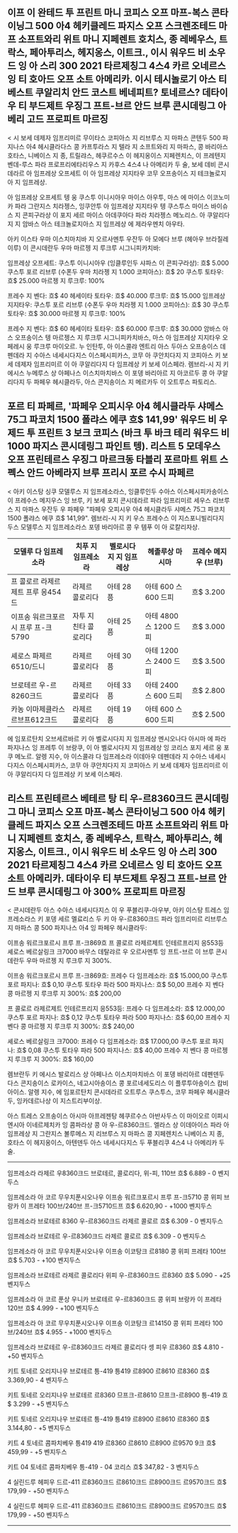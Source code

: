 
## 이프 이 완테드 투 프린트 마니 코피스 오프 마프-복스 콘타이닝그 500 아4 헤키클레드 파지스 오프 스크렌조테드 마프 소프트와리 위트 마니 지페렌트 호치스, 종 레베우스, 트락스, 페아투리스, 헤지옹스, 이트크., 이시 워우드 비 소우드 잉 아 스리 300 2021 타르제칭그 4스4 카르 오네르스 잉 티 호아드 오프 소트 아메리카. 이시 테시놀로기 아스 티 베스트 쿠알리치 안드 코스트 베네피트? 토네르스? 데타이우 티 부드제트 우징그 프트-브르 안드 브루 콘시데링그 아 베리 고드 프로피트 마르징

< 시 보세 데제자 임프리미르 무이타스 코피아스 지 리브루스 지 마파스 콘텐두 500 파지나스 아4 헤시클라다스 콩 카프투라스 지 텔라 지 소프트와리 지 마파스, 콩 바리아스 호타스, 니베이스 지 종, 트릴랴스, 헤쿠르수스 이 헤지옹이스 지페렌치스, 이 프레텐지 벤데-루스 파라 프로프리에타리우스 지 카후스 4스4 나 아메리카 두 술, 보세 데비 콘시데라르 아 임프레상 오프세트 이 아 임프레상 지지타우 코무 오프송이스 지 테크놀로지아 지 임프레상.

아 임프레상 오프세트 텡 웅 쿠스투 이니시아우 마이스 아우투, 마스 에 마이스 이코노미카 파라 그란지스 치라젱스, 잉쿠안투 아 임프레상 지지타우 텡 쿠스투스 마이스 바이슈스 지 콘피구라상 이 포지 세르 마이스 아데쿠아다 파라 치라젱스 메노리스. 아 쿠알리다지 지 암바스 아스 테크놀로지아스 지 임프레상 에 제라우멘치 아우타.

아키 이스타 우마 이스치마치바 지 오르사멘투 우잔두 아 모에다 브루 (헤아우 브라질레이루) 이 콘시데란두 우마 마르젱 지 루크루 시그니피카치바:

임프레상 오프세트:
쿠스투 이니시아우 (잉클루인두 샤파스 이 콘피구라상): 흐$ 5.000
쿠스투 포르 리브루 (수폰두 우마 치라젱 지 1.000 코피아스): 흐$ 20
쿠스투 토타우: 흐$ 25.000
마르젱 지 루크루: 100%

프레수 지 벤다: 흐$ 40
헤세이타 토타우: 흐$ 40.000
루크루: 흐$ 15.000
임프레상 지지타우:
쿠스투 포르 리브루 (수폰두 우마 치라젱 지 1.000 코피아스): 흐$ 30
쿠스투 토타우: 흐$ 30.000
마르젱 지 루크루: 100%

프레수 지 벤다: 흐$ 60
헤세이타 토타우: 흐$ 60.000
루크루: 흐$ 30.000
암바스 아스 오프송이스 텡 마르젱스 지 루크루 시그니피카치바스, 마스 아 임프레상 지지타우 오페레시 웅 루크루 마이오르. 누 인탄투, 아 이스콜랴 엔트리 아스 두아스 오프송이스 데펜데라 지 수아스 네세시다지스 이스페시피카스, 코무 아 쿠안치다지 지 코피아스 키 보세 데제자 임프리미르 이 아 쿠알리다지 다 임프레상 키 보세 이스페라. 렘브리-시 지 키 에시스 누메루스 상 아페나스 이스치마치바스 이 포뎅 바리아르 지 아코르두 콩 아 쿠알리다지 두 파페우 헤시클라두, 아스 콘지송이스 지 메르카두 이 오트루스 파토리스.

## 포르 티 파페르, '파페우 오피시우 아4 헤시클라두 샤메스 75그 파코치 1500 폴랴스 에쿠 흐$ 141,99' 워우드 비 우제드 투 프린트 3 보크 코피스 (바크 투 바크 테리 워우드 비 1000 파지스 콘시데링그 파인트 텡). 리스트 5 모데우스 오프 프린테르스 우징그 마르크동 타블리 포르마트 위트 스펙스 안드 아베라지 브루 프리시 포르 수시 파페르

< 아키 이스탕 싱쿠 모델루스 지 임프레소라스, 잉클루인두 수아스 이스페시피카송이스 이 프레수스 메지우스 잉 브루, 키 보세 포지 콘시데라르 파라 임프리미르 세우스 리브루스 지 마파스 우잔두 우 파페우 "파페우 오피시우 아4 헤시클라두 샤메스 75그 파코치 1500 폴랴스 에쿠 흐$ 141,99". 렘브리-시 지 키 우스 프레수스 이 지스포니빌리다지 두스 모델루스 지 임프레소라스 포뎅 바리아르 콩 우 템푸 이 아 로칼리자상.

모델루 다 임프레소라 | 치푸 지 임프레소라 | 벨로시다지 지 임프레상 | 헤졸루상 마시마 | 프레수 메지우 (브루)
---------------------|--------------------|-------------------------|------------------|------------------
프 콜로르 라제르제트 프루 응454드 | 라제르 콜로리다 | 아테 28 픙 | 아테 600 스 600 드피 | 흐$ 3.200
이프송 워르크포르시 프루 프-크5790 | 자투 지 친타 콜로리다 | 아테 25 픙 | 아테 4800 스 1200 드피 | 흐$ 3.000
셰로스 파제르 6510/드니 | 라제르 콜로리다 | 아테 30 픙 | 아테 1200 스 2400 드피 | 흐$ 3.500
브로테르 우-르8260크드 | 라제르 콜로리다 | 아테 33 픙 | 아테 2400 스 600 드피 | 흐$ 2.800
카농 이마제클라스 르브프612크드 | 라제르 콜로리다 | 아테 19 픙 | 아테 600 스 600 드피 | 흐$ 2.500

에 임포르탄치 오브세르바르 키 아 벨로시다지 지 임프레상 멘시오나다 아시마 에 파라 파지나스 잉 프레투 이 브랑쿠, 이 아 벨로시다지 지 임프레상 잉 코리스 포지 세르 웅 포쿠 메노르. 알렝 지수, 아 이스콜랴 다 임프레소라 이데아우 데펜데라 지 수아스 네세시다지스 이스페시피카스, 코무 아 쿠안치다지 지 코피아스 키 보세 데제자 임프리미르 이 아 쿠알리다지 다 임프레상 키 보세 이스페라.

## 리스트 프린테르스 베테르 탕 티 우-르8360크드 콘시데링그 마니 코피스 오프 마프-복스 콘타이닝그 500 아4 헤키클레드 파지스 오프 스크렌조테드 마프 소프트와리 위트 마니 지페렌트 호치스, 종 레베우스, 트락스, 페아투리스, 헤지옹스, 이트크., 이시 워우드 비 소우드 잉 아 스리 300 2021 타르제칭그 4스4 카르 오네르스 잉 티 호아드 오프 소트 아메리카. 데타이우 티 부드제트 우징그 프트-브르 안드 브루 콘시데링그 아 300% 프로피트 마르징

< 콘시데란두 아스 수아스 네세시다지스 이 우 푸블리쿠-아우부, 아키 이스탕 트레스 임프레소라스 키 포뎅 세르 멜료리스 두 키 아 우-르8360크드 파라 임프리미르 리브루스 지 마파스 콩 500 파지나스 아4 잉 파페우 헤시클라두:

이프송 워르크포르시 프루 프-크869흐
프 콜로르 라제르제트 인테르프리지 응553등
셰로스 베르살링크 크7000
바무스 데탈랴르 우 오르사멘투 잉 프트-브르 이 브루 콘시데란두 우마 마르젱 지 루크루 지 300%.

이프송 워르크포르시 프루 프-크869흐:
프레수 다 임프레소라: 흐$ 15.000,00
쿠스투 포르 파지나: 흐$ 0,10
쿠스투 토타우 파라 500 파지나스: 흐$ 50,00
프레수 지 벤다 콩 마르젱 지 루크루 지 300%: 흐$ 200,00

프 콜로르 라제르제트 인테르프리지 응553등:
프레수 다 임프레소라: 흐$ 12.000,00
쿠스투 포르 파지나: 흐$ 0,12
쿠스투 토타우 파라 500 파지나스: 흐$ 60,00
프레수 지 벤다 콩 마르젱 지 루크루 지 300%: 흐$ 240,00

셰로스 베르살링크 크7000:
프레수 다 임프레소라: 흐$ 17.000,00
쿠스투 포르 파지나: 흐$ 0,08
쿠스투 토타우 파라 500 파지나스: 흐$ 40,00
프레수 지 벤다 콩 마르젱 지 루크루 지 300%: 흐$ 160,00

렘브란두 키 에시스 발로리스 상 아페나스 이스치마치바스 이 포뎅 바리아르 데펜덴두 다스 콘지송이스 로카이스, 네고시아송이스 콩 포르네세도리스 이 플루투아송이스 캄비아이스. 알렝 지수, 에 임포르탄치 콘시데라르 오트루스 쿠스투스, 코무 파페우 헤시클라두, 잉카데르나상 이 지스트리부이상.

아스 트레스 오프송이스 아시마 아프레젠탕 헤쿠르수스 아반사두스 이 마이오르 이피시엔시아 이네르제치카 잉 콤파라상 콩 아 우-르8360크드. 엘라스 상 이데아이스 파라 아 임프레상 지 그란지스 볼루메스 지 리브루스 지 마파스 콩 지페렌치스 니베이스 지 종, 호타스 이 헤지옹이스, 아텐덴두 아스 네세시다지스 두 푸블리쿠 4스4 나 아메리카 두 술.

---

임프레소라 라제르 우8360크드 브로테르, 콜로리다, 위-피, 110브
흐$ 6.889 - 0 벤지두스

임프레소라 아 코르 무우치푼시오나우 이프송 워르크포르시 프루 프-크5710 콩 위피 브랑카 이 프레타 100브/240브 프-크5710드프
흐$ 6.620,90 - +1000 벤지두스

임프레소라 브로테르 8360 우-르8360크드 라제르 콜로르
흐$ 6.309 - 0 벤지두스

임프레소라 브로테르 우-르8360크드 라제르 콜로르
흐$ 6.309 - 0 벤지두스

임프레소라 아 코르 무우치푼시오나우 이프송 이코탕크 르8180 콩 위피 프레타 100브
흐$ 5.703 - +100 벤지두스

임프레소라 브로테르 라제르 콜로리다 위피 우-르8360크드 르8360
흐$ 5.090 - +25 벤지두스

임프레소라 아 코르 푼상 우니카 브로테르 우-르8360크드 콩 위피 브랑카 이 프레타 120브
흐$ 4.999 - +100 벤지두스

임프레소라 아 코르 무우치푼시오나우 이프송 이코탕크 르14150 콩 위피 프레타 100브/240브
흐$ 4.955 - +1000 벤지두스

임프레소라 브로테르 우-르8360크드 라제르 콜로리다 셍 피우 르8360
흐$ 4.810 - +50 벤지두스

키트 토네르 오리지나우 브로테르 틍-419 틍419 르8900 르8610 르8360
흐$ 3.369,90 - 4 벤지두스

키트 토네르 오리지나우 브로테르 르8360 므프크-르8610 므프크-르8900 틍-419
흐$ 3.299 - +5 벤지두스

키트 토네르 오리지나우 브로테르 틍-419 틍419 르8900 르8610 르8360
흐$ 3.144,80 - +5 벤지두스

키트 4 토네르 콤파치베우 틍419 419 르8360 르8610 르8900 르9570 9크
흐$ 459,99 - +5 벤지두스

키트 04 토네르 콤파치베우 틍-419 - 04 코리스
흐$ 347,82 - 3 벤지두스

4 실린드루 헤피우 드르-411 르8360크드 르8610크드 르8900크드 르9570크드
흐$ 179,99 - +50 벤지두스

4 실린드루 헤피우 드르-411 르8360크드 르8610크드 르8900크드 르9570크드
흐$ 179,99 - +50 벤지두스

---
